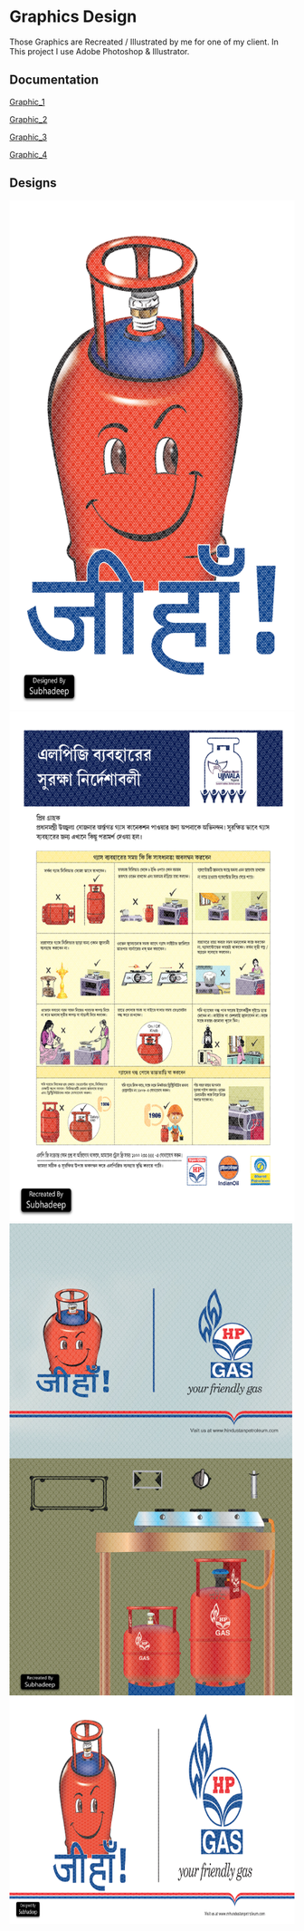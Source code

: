 
# Graphics Design

Those Graphics are Recreated / Illustrated by me for one of my client.
In This project I use Adobe Photoshop & Illustrator.

## Documentation

[Graphic_1](https://github.com/SubhadeepBanik/Graphic_design/blob/main/Graphic_1.jpg)

[Graphic_2](https://github.com/SubhadeepBanik/Graphic_design/blob/main/Graphic_2.jpg)

[Graphic_3](https://github.com/SubhadeepBanik/Graphic_design/blob/main/Graphic_3.jpg)

[Graphic_4](https://github.com/SubhadeepBanik/Graphic_design/blob/main/Graphic_4.jpg)

## Designs



<img src="https://github.com/SubhadeepBanik/Graphic_design/blob/main/Graphic_2.jpg" width="600" height="900">

<img src="https://github.com/SubhadeepBanik/Graphic_design/blob/main/Graphic_3.jpg" width="600" height="900">

<img src="https://github.com/SubhadeepBanik/Graphic_design/blob/main/Graphic_4.jpg" width="500" height="833">

<img src="https://github.com/SubhadeepBanik/Graphic_design/blob/main/Graphic_1.jpg" width="800" height="400">
